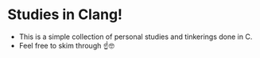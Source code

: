 # Studies in Clang!

 - This is a simple collection of personal studies and tinkerings done in C.
 - Feel free to skim through ☝️🤓

